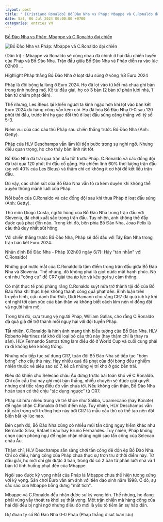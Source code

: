```yaml
---
layout: post
title: " [Cristiano Ronaldo] Bồ Đào Nha vs Pháp: Mbappe và C.Ronaldo đại chiến"
date: Sat, 06 Jul 2024 06:00:00 +0700
categories: entries VN
---
```

[Bồ Đào Nha vs Pháp: Mbappe và C.Ronaldo đại chiến](https://dantri.com.vn/the-thao/bo-dao-nha-vs-phap-mbappe-va-cronaldo-dai-chien-20240706014510088.htm)

![Bồ Đào Nha vs Pháp: Mbappe và C.Ronaldo đại chiến](https://cdn1.dantri.com.vn/vfj8478o6pf7zYenicxiIfTYuSg=/zoom/1200_630/2024/07/06/portugals-forward-cristiano-ronaldo-reacts-as-he-warms-up-prior-to-the-uefa-euro-2024-quarter-crop-1720205025668.jpeg)

(Dân trí) - Mbappe và Ronaldo sẽ cùng nhau đá chính ở hai đầu chiến tuyến của Pháp và Bồ Đào Nha. Trận đấu giữa Bồ Đào Nha và Pháp diễn ra vào lúc 02h00 ...

Highlight Pháp thắng Bồ Đào Nha ở loạt đấu súng ở vòng 1/8 Euro 2024

Pháp là đội bóng lạ lùng ở Euro 2024. Họ đã lọt vào tứ kết mà chưa ghi bàn trong tình huống mở. Kể từ đầu giải, họ có 3 bàn (2 bàn từ phản lưới nhà, 1 bàn từ chấm phạt đền).

Thế nhưng, Les Bleus lại khiến người ta kinh ngạc hơn khi lọt vào bán kết Euro 2024 dù hàng công vẫn kém cỏi. Họ đã hòa Bồ Đào Nha 0-0 sau 120 phút thi đấu, trước khi hạ gục đối thủ ở loạt đấu súng căng thẳng với tỷ số 5-3.

Niềm vui của các cầu thủ Pháp sau chiến thắng trước Bồ Đào Nha (Ảnh: Getty).

Pháp của HLV Deschamps vẫn lầm lũi tiến bước trong sự nghi ngờ. Nhưng điều quan trọng, họ cho thấy bản lĩnh rất tốt.

Bồ Đào Nha đã trải qua trận đấu tốt trước Pháp. C.Ronaldo và các đồng đội đã trải qua 120 phút thi đấu cố gắng. Họ chiếm lĩnh 60% thời lượng trận đấu (so với 40% của Les Bleus) và thậm chí có không ít cơ hội để kết liễu trận đấu.

Dù vậy, các chân sút của Bồ Đào Nha vẫn tỏ ra kém duyên khi không thể xuyên thủng mành lưới của Pháp.

Nỗi buồn của C.Ronaldo và các đồng đội sau khi thua Pháp ở loạt đấu súng (Ảnh: Getty).

Thủ môn Diogo Costa, người hùng của Bồ Đào Nha trong trận đấu với Slovenia, đã chơi xuất sắc trong trận đấu. Tuy nhiên, anh không thể đẩy được quả phạt đền nào. Trong khi đó, bên phía Bồ Đào Nha, Joao Felix là cầu thủ duy nhất sút hỏng.

Với chiến thắng trước Bồ Đào Nha, Pháp sẽ đối đầu với Tây Ban Nha trong trận bán kết Euro 2024.

Nhận định Bồ Đào Nha - Pháp (02h00 ngày 6/7): Hãy "tàn nhẫn" với C.Ronaldo!

Những giọt nước mắt của C.Ronaldo là tâm điểm trong trận đấu giữa Bồ Đào Nha và Slovenia. Thế nhưng, đó không phải là giọt nước mắt hạnh phúc. Nó chỉ như "công cụ" để CR7 giải tỏa áp lực và kêu gọi sự cảm thông.

Có một thực tế phũ phàng rằng C.Ronaldo suýt nữa trở thành tội đồ của Bồ Đào Nha khi thực hiện không thành công quả phạt đền. Bình luận trên truyền hình, cựu danh thủ Đức, Didi Hamann cho rằng CR7 đã quá ích kỷ khi chỉ nghĩ tới cảm xúc của bản thân và không biết cách kìm nén vì đồng đội và người hâm mộ.

Trong khi đó, cựu trung vệ người Pháp, William Gallas, cho rằng C.Ronaldo đã quá già để trở thành mối nguy hại với đội tuyển Pháp.

Tất nhiên, C.Ronaldo là hình ảnh mang tính biểu tượng của Bồ Đào Nha. HLV Roberto Martinez rất khó để loại bỏ cầu thủ này (hay thậm chí là thay ra sân). HLV Fernando Santos từng làm điều đó ở World Cup và cuối cùng phải ra đi không kèn không trống.

Nhưng nếu tiếp tục sử dụng CR7, toàn đội Bồ Đào Nha sẽ tiếp tục "bơm bóng" cho cầu thủ này. Hay nhiều quả đá phạt của đội bóng đều nghiễm nhiên thuộc về siêu sao số 7, kể cả những vị trí khó ở góc bên trái.

Điều đó khiến cho Selecao châu Âu đứng trước bài toán khó về C.Ronaldo. Chỉ cần cầu thủ này ghi một bàn thắng, nhiều chuyện sẽ được giải quyết nhưng chỉ tiếc rằng điều đó vẫn chưa tới. Nếu không cẩn thận, Bồ Đào Nha hoàn toàn có thể chịu "tác dụng ngược" từ CR7.

Pháp sở hữu nhiều trung vệ trẻ khỏe như Saliba, Upamecano (hay Konate) để ngăn chặn C.Ronaldo ở thời điểm này. Tuy nhiên, HLV Deschamps vẫn rất cẩn trọng với trường hợp này bởi CR7 là mẫu cầu thủ có thể tạo nên đột biến bất kỳ lúc nào.

Bên cạnh đó, Bồ Đào Nha cũng có nhiều mũi tấn công nguy hiểm khác như Bernardo Silva, Rafael Leao hay Bruno Fernandes. Tuy nhiên, Pháp không chọn cách phòng ngự để ngăn chặn những ngôi sao tấn công của Selecao châu Âu.

Thậm chí, HLV Deschamps sẵn sàng chơi tấn công để dồn ép Bồ Đào Nha. Chỉ có điều, hàng công của Pháp chưa thực sự trơn tru ở thời điểm này. Từ đầu giải, họ mới chỉ ghi được 3 bàn, trong đó có 2 bàn từ phản lưới nhà và 1 bàn từ tình huống phạt đền của Mbappe.

Ngôi sao được kỳ vọng nhất của Pháp là Mbappe chưa thể hiện tương xứng với kỳ vọng. Sân chơi Euro vẫn ám ảnh với tiền đạo sinh năm 1998. Ở đó, sự sắc sảo của Mbappe bỗng dưng "mất tích".

Mbappe và C.Ronaldo đều nhận được sự kỳ vọng lớn. Thế nhưng, họ đang phải vùng vẫy thoát ra khỏi sự thất vọng. Một trận chiến mà hàng công của hai đội đều bị nghi ngờ nhưng điều đó mới là yếu tố tiềm ẩn sự hấp dẫn.

Dự đoán tỷ số Bồ Đào Nha 0-0 Pháp (Pháp thắng ở sút luân lưu)

